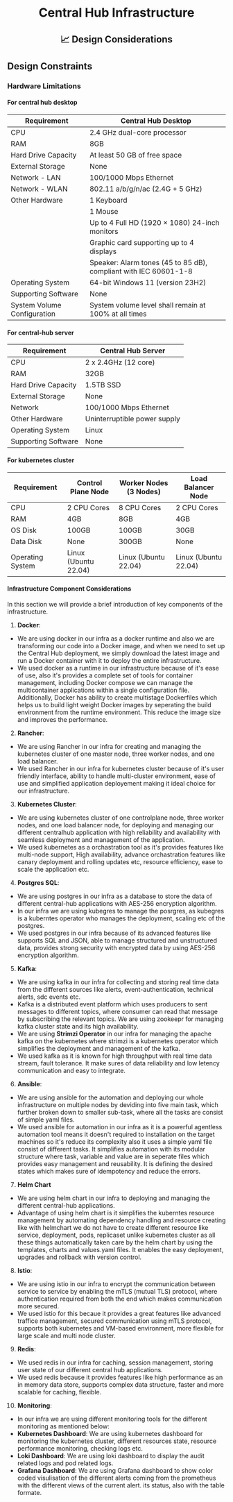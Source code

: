 <div align="center">
<h1>Central Hub Infrastructure</h1>
<h2> 📈 Design Considerations </h2>
</div>

## Design Constraints

### Hardware Limitations

#### **For central hub desktop**

| Requirement  | Central Hub Desktop |
| ------------- | ------------- |
| CPU  | 2.4 GHz dual-core processor  |
| RAM  | 8GB  |
| Hard Drive Capacity  | At least 50 GB of free space |
| External Storage  | None  |
| Network - LAN | 100/1000 Mbps Ethernet  |
| Network - WLAN | 802.11 a/b/g/n/ac (2.4G + 5 GHz)  |
| Other Hardware  | 1 Keyboard  |
|| 1 Mouse  |
|| Up to 4 Full HD (1920 × 1080) 24-inch monitors |
|| Graphic card supporting up to 4 displays |
|| Speaker: Alarm tones (45 to 85 dB), compliant with IEC 60601-1-8 |
| Operating System  | 64-bit Windows 11 (version 23H2)  |
| Supporting Software  | None  |
| System Volume Configuration	| System volume level shall remain at 100% at all times |

#### **For central-hub server**

| Requirement  | Central Hub Server |
| ------------- | ------------- |
| CPU  | 2 x 2.4GHz (12 core)  |
| RAM  | 32GB  |
| Hard Drive Capacity  | 1.5TB SSD  |
| External Storage  | None  |
| Network  | 100/1000 Mbps Ethernet  |
| Other Hardware  | Uninterruptible power supply  |
| Operating System  | Linux  |
| Supporting Software  | None  |

#### **For kubernetes cluster**

| Requirement  | Control Plane Node | Worker Nodes (3 Nodes) | Load Balancer Node |
| ------------- | ------------- | ------------- | ------------- |
| CPU  | 2 CPU Cores  | 8 CPU Cores  | 2 CPU Cores  |
| RAM  | 4GB  | 8GB  | 4GB  |
| OS Disk  | 100GB  | 100GB  | 30GB  |
| Data Disk  | None  | 300GB | None |
| Operating System  | Linux (Ubuntu 22.04) | Linux (Ubuntu 22.04)| Linux (Ubuntu 22.04)|

#### Infrastructure Component Considerations

In this section we will provide a brief introduction of key components of the infrastructure.

1. **Docker**:

- We are using docker in our infra as a docker runtime and also we are transforming our code into a Docker image, and when we need to set up the Central Hub deployment, we simply download the latest image and 
  run a Docker container with it to deploy the entire infrastructure.
- We used docker as a runtime in our infrastructure because of it's ease of use, also it's provides a complete set of tools for container management, including Docker compose we can manage the multicontainer 
  applications within a single configuration file. Additionally, Docker has ability to create multistage Dockerfiles which helps us to build light weight Docker images by seperating the build environment from 
  the runtime environment. This reduce the image size and improves the performance.

2. **Rancher**:

- We are using Rancher in our infra for creating and managing the kubernetes cluster of one master node, three worker nodes, and one load balancer.
- We used Rancher in our infra for kubernetes cluster because of it's user friendly interface, ability to handle multi-cluster environment, ease of use and simplified application deployement making it ideal 
  choice for our infrastructure.

3. **Kubernetes Cluster**:
- We are using kubernetes cluster of one controlplane node, three worker nodes, and one load balancer node, for deploying and managing our different centralhub application with high reliability and availability    with seamless deployment and management of the application.
- We used kubernetes as a orchastration tool as it's provides features like multi-node support, High availability, advance orchastration features like canary deployment and rolling updates etc, resource 
  efficiency, ease to scale the application etc.

4. **Postgres SQL**:
- We are using postgres in our infra as a database to store the data of different central-hub applications with AES-256 encryption algorithm.
- In our infra we are using kubegres to manage the posrgres, as kubegres is a kuberntes operator who manages the deployment, scaling etc of the postgres.
- We used postgres in our infra because of its advanced features like supports SQL and JSON, able to manage structured and unstructured data, provides strong security with encrypted data by using AES-256 
  encryption algorithm. 

5. **Kafka**:
- We are using kafka in our infra for collecting and storing real time data from the different sources like alerts, event-authentication, technical alerts, sdc events etc.
- Kafka is a distributed event platform which uses producers to sent messages to different topics, where consumer can read that message by subscribing the relevant topics. We are using zookeepr for managing 
  kafka cluster state and its high availability.
- We are using **Strimzi Operator** in our infra for managing the apache kafka on the kubernetes where strimzi is a kubernetes operator which simplifies the deployment and management of the kafka.
- We used kafka as it is known for high throughput with real time data stream, fault tolerance. It make sures of data reliability and low letency communication and easy to integrate.

6. **Ansible**:
- We are using ansible for the automation and deploying our whole infrastructure on multiple nodes by deviding into five main task, which further broken down to smaller sub-task, where all the tasks are consist 
  of simple yaml files.
- We used ansible for automation in our infra as it is a powerful agentless automation tool means it doesn't required to installation on the target machines so it's reduce its complexity also it uses a simple 
  yaml file consist of different tasks. It simplifies automation with its modular structure where task, variable and value are in seperate files which provides easy management and reusability. It is defining the 
  desired states which makes sure of idempotency and reduce the errors.

7. **Helm Chart**
- We are using helm chart in our infra to deploying and managing the different central-hub applications.
- Advantage of using helm chart is it simplifies the kuberntes resource management by automating dependency handling and resource creating like with helmchart we do not have to create different resource like 
  service, deployment, pods, replicaset unlike kubernetes cluster as all these things automatically taken care by the helm chart by using the templates, charts and values.yaml files. It enables the easy 
  deployment, upgrades and rollback with version control.

8. **Istio**:
- We are using istio in our infra to encrypt the communication between service to service by enabling the mTLS (mutual TLS) protocol, where authentication required from both the end which makes communication 
  more secured.
- We used istio for this becaue it provides a great features like advanced traffice management, secured communication using mTLS protocol, supports both kubernetes and VM-based environment, more flexible for 
  large scale and multi node cluster.

9. **Redis**:
- We used redis in our infra for caching, session management, storing user state of our different central hub applications.
- We used redis because it provides features like high performance as an in memory data store, supports complex data structure, faster and more scalable for caching, flexible.

10. **Monitoring**:
- In our infra we are using different monitoring tools for the different monitoring as mentioned below:
- **Kubernetes Dashboard**: We are using kubernetes dashboard for monitoring the kubernetes cluster, different resources state, resource performance monitoring, checking logs etc.
- **Loki Dashboard**: We are using loki dashboard to display the audit related logs and pod related logs.
- **Grafana Dashboard**: We are using Grafana dashboard to show color coded visulisation of the different alerts coming from the prometheus with the different views of the current alert. its status, also with 
  the table formate.
